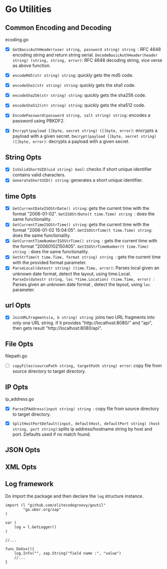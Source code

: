 # Go Utilities

## Common Encoding and Decoding
ecoding.go

- [x] `GetBasicAuthHeader(user string, password string) string `: RFC 4648 encoding string and return string serial. 
      `DecodeBasicAuthHeader(header string) (string, string, error)`: RFC 4648 decoding string, vice verse as above function.
- [x] `encodeMd5(str string) string`: quickly gets the md5 code.
- [x] `encodeSha1(str string) string`: quickly gets the sha1 code.
- [x] `encodeSha256(str string) string`: quickly gets the sha256 code.
- [x] `encodeSha512(str string) string`: quickly gets the sha512 code.
- [x] `EncodePassword(password string, salt string) string`:  encodes a password using PBKDF2.
- [x] `Encrypt(payload []byte, secret string) ([]byte, error)`: encrypts a payload with a given secret.
      `Decrypt(payload []byte, secret string) ([]byte, error)`: decrypts a payload with a given secret.
       
       
## String Opts

- [x] `IsValidShortUID(uid string) bool`:  checks if short unique identifier contains valid characters.
- [x] `GenerateShortUID() string`:  generates a short unique identifier.

## time Opts

- [x] `GetCurrentDateISOStrDate() string`:  gets the current time with the format "2006-01-02".
      `GetISOStrDate(t time.Time) string `: does the same functionality.
- [x] `GetCurrentTimeISOStrTime() string`:  gets the current time with the format "2006-01-02 15:04:05".
      `GetISOStrTime(t time.Time) string`: does the same functionality.
- [x] `GetCurrentTimeNumberISOStrTime() string `:  gets the current time with the format "20060102150405".
      `GetISOStrTimeNumber(t time.Time) string `: does the same functionality.
- [x] `GetStrTime(t time.Time, format string) string `:  gets the current time with the provided format parameter.
- [x] `ParseLocal(datestr string) (time.Time, error)`: Parses local given an unknown date format, detect the layout, using time.Local.
      `ParseIn(datestr string, loc *time.Location) (time.Time, error) `: Parses given an unknown date format , detect the layout, using `loc` parameter.

## url Opts

- [x] `JoinURLFragments(a, b string) string`:  joins two URL fragments into only one URL string. if it provides "http://localhost:8080/" and "api", then gets result "http://localhost:8080/api".



## File Opts
filepath.go

- [ ] `copyFiles(sourcePath string, targetPath string) error`: copy file from source directory to target directory.  
    
## IP Opts
ip_address.go

- [x] `ParseIPAddress(input string) string `: copy file from source directory to target directory.  
- [x] `SplitHostPortDefault(input, defaultHost, defaultPort string) (host string, port string)`:splits ip address/hostname string by host and port. Defaults used if no match found.

      
## JSON Opts


## XML Opts





       
## Log framework

Do import the package and then declare the `log` structure instance.

```
import (l "github.com/elitecodegroovy/goutil"
        "go.uber.org/zap"
)

var ( 
    log = l.GetLogger()
)

//...

func DoXxx(){
    log.Info("", zap.String("field name :", "value")
    //...
}
```

